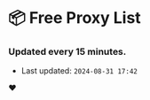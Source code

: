 # :package: Free Proxy List
### Updated every 15 minutes.

- Last updated: `2024-08-31 17:42`

:heart:
